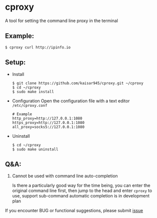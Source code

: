 # cproxy
A tool for setting the command line proxy in the terminal

## Example:
```
$ cproxy curl http://ipinfo.io
```

## Setup:
- Install
    ```
    $ git clone https://github.com/kaisar945/cproxy.git ~/cproxy
    $ cd ~/cproxy
    $ sudo make install
    ```

- Configuration
    Open the configuration file with a text editor ```/etc/cproxy.conf```
    ```
    # Example
    http_proxy=http://127.0.0.1:1080
    https_proxy=http://127.0.0.1:1080
    all_proxy=socks5://127.0.0.1:1080
    ```

- Uninstall
    ```
    $ cd ~/cproxy
    $ sudo make uninstall
    ```

## Q&A:

1. Cannot be used with command line auto-completion

    Is there a particularly good way for the time being, you can enter the original command line first, then jump to the head and enter ```cproxy``` to use, support sub-command automatic completion is in development plan

If you encounter BUG or functional suggestions, please submit [issue](https://github.com/kaisar945/cproxy/issues)